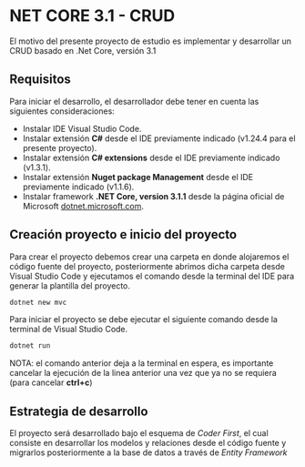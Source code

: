 # NET CORE 3.1 - CRUD

El motivo del presente proyecto de estudio es implementar y desarrollar un CRUD basado en .Net Core, versión 3.1

## Requisitos
Para iniciar el desarrollo, el desarrollador debe tener en cuenta las siguientes consideraciones:

- Instalar IDE Visual Studio Code.
- Instalar extensión **C#** desde el IDE previamente indicado (v1.24.4 para el presente proyecto).
- Instalar extensión **C# extensions** desde el IDE previamente indicado (v1.3.1).
- Instalar extensión **Nuget package Management** desde el IDE previamente indicado (v1.1.6).
- Instalar framework **.NET Core, version 3.1.1** desde la página oficial de Microsoft [dotnet.microsoft.com](https://dotnet.microsoft.com/en-us/download).

## Creación proyecto e inicio del proyecto
Para crear el proyecto debemos crear una carpeta en donde alojaremos el código fuente del proyecto, posteriormente abrimos dicha carpeta desde Visual Studio Code y ejecutamos el comando desde la terminal del IDE para generar la plantilla del proyecto.

```cmd
dotnet new mvc
```

Para iniciar el proyecto se debe ejecutar el siguiente comando desde la terminal de Visual Studio Code.

```cmd
dotnet run
```
NOTA: el comando anterior deja a la terminal en espera, es importante cancelar la ejecución de la linea anterior una vez que ya no se requiera (para cancelar **ctrl+c**)

## Estrategia de desarrollo
El proyecto será desarrollado bajo el esquema de *Coder First*, el cual consiste en desarrollar los modelos y relaciones desde el código fuente y migrarlos posteriormente a la base de datos a través de *Entity Framework*

